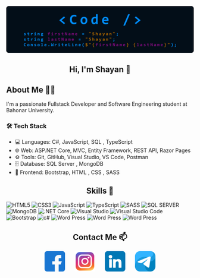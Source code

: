 <img src="https://github.com/Shayan-Zeraatpishe/Shayan-Zeraatpishe/blob/main/banner3.png?raw=true"/>

<h2 align="center">Hi, I'm Shayan 👋</h2>

## About Me 👨‍💻
I'm a passionate Fullstack Developer and Software Engineering student at Bahonar University.

### 🛠️ Tech Stack
- 💻 Languages: C#, JavaScript, SQL , TypeScript
- 🌐 Web: ASP.NET Core, MVC, Entity Framework, REST API, Razor Pages
- ⚙️ Tools: Git, GitHub, Visual Studio, VS Code, Postman
- 🗄️ Database: SQL Server , MongoDB
- 🎨 Frontend: Bootstrap, HTML , CSS , SASS


<h2 align="center">Skills 💪</h2>

![HTML5](https://img.shields.io/badge/html5-%23E34F26.svg?style=for-the-badge&logo=html5&logoColor=white) ![CSS3](https://img.shields.io/badge/css3-%231572B6.svg?style=for-the-badge&logo=css3&logoColor=white) ![JavaScript](https://img.shields.io/badge/javascript-%23323330.svg?style=for-the-badge&logo=javascript&logoColor=%23F7DF1E) ![TypeScript](https://img.shields.io/badge/TypeScript-007ACC?style=for-the-badge&logo=typescript&logoColor=white) ![SASS](https://img.shields.io/badge/Sass-CC6699?style=for-the-badge&logo=sass&logoColor=white) ![SQL SERVER](https://img.shields.io/badge/Microsoft%20SQL%20Server-CC2927?style=for-the-badge&logo=microsoft%20sql%20server&logoColor=white) ![MongoDB](https://img.shields.io/badge/MongoDB-4EA94B?style=for-the-badge&logo=mongodb&logoColor=white) ![.NET Core](https://img.shields.io/badge/.NET-512BD4?style=for-the-badge&logo=dotnet&logoColor=white) ![Visual Studio](	https://img.shields.io/badge/Visual_Studio-5C2D91?style=for-the-badge&logo=visual%20studio&logoColor=white) ![Visual Studio Code](https://img.shields.io/badge/Visual_Studio_Code-0078D4?style=for-the-badge&logo=visual%20studio%20code&logoColor=white) ![Bootstrap](https://img.shields.io/badge/C%23-239120?style=for-the-badge&logo=csharp&logoColor=white) ![c#](https://img.shields.io/badge/Bootstrap-563D7C?style=for-the-badge&logo=bootstrap&logoColor=white) ![Word Press](https://img.shields.io/badge/Wordpress-21759B?style=for-the-badge&logo=wordpress&logoColor=white) ![Word Press](https://img.shields.io/badge/Elementor-92003B?style=for-the-badge&logo=elementor&logoColor=white) ![Word Press](https://img.shields.io/badge/GitHub-100000?style=for-the-badge&logo=github&logoColor=white)





<h2 align="center">Contact Me 📫</h2>
<p align="center">
  <a href="https://facebook.com"><img src="https://raw.githubusercontent.com/Shayan-Zeraatpishe/Shayan-Zeraatpishe/main/facebook.png" width="55" alt="Facebook" /></a>
    &nbsp;&nbsp;
  <a href="https://instagram.com"><img src="https://raw.githubusercontent.com/Shayan-Zeraatpishe/Shayan-Zeraatpishe/main/instagram.png" width="55" alt="Instagram" style="margin-left: 10px;" /></a>
    &nbsp;&nbsp;
  <a href="https://linkedin.com"><img src="https://raw.githubusercontent.com/Shayan-Zeraatpishe/Shayan-Zeraatpishe/main/linkedin.png" width="55" alt="LinkedIn" style="margin-left: 10px;" /></a>
    &nbsp;&nbsp;
  <a href="https://t.me/yourusername"><img src="https://raw.githubusercontent.com/Shayan-Zeraatpishe/Shayan-Zeraatpishe/main/telegram.png" width="55" alt="Telegram" style="margin-left: 10px;" /></a>
</p>






